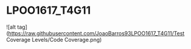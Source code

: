 # LPOO1617_T4G11

![alt tag](https://raw.githubusercontent.com/JoaoBarros93LPOO1617_T4G11/Test Coverage Levels/Code Coverage.png)
